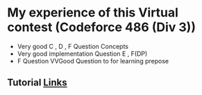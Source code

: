 # My experience of this Virtual contest (Codeforce 486 (Div 3))

- Very good C , D , F Question Concepts
- Very good implementation Question E , F(DP)
- F Question VVGood Question to for learning prepose

## Tutorial [Links](https://codeforces.com/blog/entry/59810)


